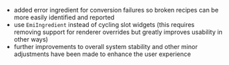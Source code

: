 - added error ingredient for conversion failures so broken recipes can be more easily identified and reported
- use `EmiIngredient` instead of cycling slot widgets (this requires removing support for renderer overrides but greatly improves usability in other ways)
- further improvements to overall system stability and other minor adjustments have been made to enhance the user experience
